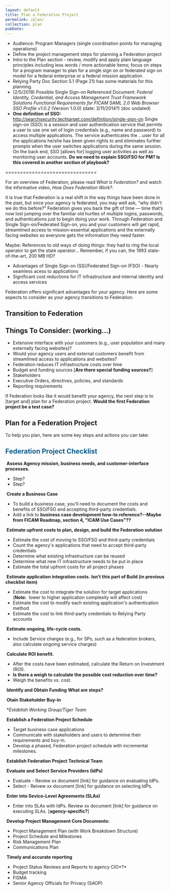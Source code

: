 ```yaml
---
layout: default
title: Plan a Federation Project
permalink: /plan/
collection: plan
pubDate: 
---
```


- Audience: Program Managers (single coordination points for managing operations)
- Define the project management steps for planning a Federation project 
- Intro to the Plan section - review, modify and apply plain language principles including less words / more actionable items; focus on steps for a program manager to plan for a single sign on or federated sign on model for a federal enterprise or a federal mission application
- Relying Party Doc Section 5.1 (Page 21) has some materials for this planning.
- (2/5/2018) Possible Single Sign-on Referenced Document: _Federal Identity, Credential, and Access Management Trust Framework Solutions Functional Requirements for FICAM SAML 2.0 Web Browser SSO Profile v1.0.2_ (Version 1.0.0) (date: 3/11/2014?) (doc undated)
- **One definition of SSO:** http://searchsecurity.techtarget.com/definition/single-sign-on Single sign-on (SSO) is a session and user authentication service that permits a user to use one set of login credentials (e.g., name and password) to access multiple applications. The service authenticates the ...user for all the applications he/she has been given rights to and eliminates further prompts when the user switches applications during the same session. On the back end, SSO [allows for] logging user activities as well as monitoring user accounts.   **Do we need to explain SSO/FSO for PM?  Is this covered in another section of playbook?**

===============================

For an overview of Federation, please read _What is Federation?_ and watch the informative video, _How Does Federation Work?_.

It is true that Federation is a real shift in the way things have been done in the past, but once your agency is federated, you may well ask, “why didn’t we do this before?” Federation gives you back the gift of time&nbsp;&mdash;&nbsp;time that’s now lost jumping over the familiar old hurtles of multiple logins, passwords, and authentications just to begin doing your work.  Through Federation and Single Sign-on/Federated Sign-on, you and your customers will get rapid, streamlined access to mission-essential applications and the externally facing websites so everyone gets the information they need faster.    

Maybe:  References to old ways of doing things: they had to ring the local operator to get the state operator…
Remember, if you can, the 1993 state-of-the-art, 200 MB HD? 


* Advantages of Single Sign-on (SS)/Federated Sign-on (FSO) - Nearly seamless acess to applications 
* Significant cost reductions for IT infrastructure and internal identity and access services

Federation offers significant advantages for your agency.  Here are some aspects to consider as your agency transitions to Federation.

## Transition to Federation

## Things To Consider: (working...)

* Extensive interface with your customers (e.g., user population and many externally facing websites)?
* Would your agency users and external customers benefit from streamlined access to applications and websites?
* Federation reduces IT infrastructure costs over time
* Budget and funding sources [**Are there special funding sources?**]
* Stakeholders
* Executive Orders, directives, policies, and standards
* Reporting requirements

If Federation looks like it would benefit your agency, the next step is to [target and] plan for a Federation project.    **Would the first Federation project be a test case?**

## Plan for a Federation Project

To help you plan, here are some key steps and actions you can take: 

## <span style="color: #0C5C89">**Federation Project Checklist**</span>

<i class="fa fa-check-square-o"></i> &nbsp;**Assess Agency mission, business needs, and customer-interface processes.**
* Step?
* Step?

<i class="fa fa-check-square-o"></i> &nbsp;**Create a Business Case**
* To build a business case, you'll need to document the costs and benefits of SSO/FSO and accepting third-party credentials.
* Add a link to **business case development how-to reference?--Maybe from FICAM Roadmap, section 4, "ICAM Use Cases"??**

<i class="fa fa-check-square-o"></i> &nbsp;**Estimate upfront costs to plan, design, and build the Federation solution** 
* Estimate the cost of moving to SSO/FSO and third-party credentials 
* Count the agency's applications that need to accept third-party credentials
* Determine what existing infrastructure can be reused
* Determine what new IT infrastructure needs to be put in place
* Estimate the total upfront costs for all project phases

<i class="fa fa-check-square-o"></i> &nbsp;**Estimate application integration costs.** **Isn't this part of Build (in previous checklist item)**
* Estimate the cost to integrate the solution for target applications (**Note:**&nbsp;&nbsp;lower to higher application complexity will affect cost)
* Estimate the cost to modify each existing application's authentication method
* Estimate the cost to link third-party credentials to Relying Party accounts

<i class="fa fa-check-square-o"></i> &nbsp;**Estimate ongoing, life-cycle costs.**
* Include Service charges (e.g., for SPs, such as a federation brokers, also calculate ongoing service charges) 

<i class="fa fa-check-square-o"></i> &nbsp;**Calculate ROI benefit.** 
* After the costs have been estimated, calculate the Return on Investment (ROI).
* **Is there a weigh to calculate the possible cost reduction over time?**
* Weigh the benefits vs. cost. 

<i class="fa fa-check-square-o"></i> &nbsp;**Identify and Obtain Funding**
**What are steps?**

<i class="fa fa-check-square-o"></i> &nbsp;**Otain Stakeholder Buy-in**

<i class="fa fa-check-square-o"></i> &nbsp;**Establish Working Group/Tiger Team*

<i class="fa fa-check-square-o"></i> &nbsp;**Establish a Federation Project Schedule** 
* Target business case applications
* Communicate with stakeholders and users to determine their requirements and buy-in.
* Develop a phased, Federation project schedule with incremental milestones.

<i class="fa fa-check-square-o"></i> &nbsp;**Establish Federation Project Technical Team**

<i class="fa fa-check-square-o"></i> &nbsp;**Evaluate and Select Service Providers (IdPs)**
* Evaluate - Review xx document [link] for guidance on evaluating IdPs.
* Select - Reivew xx document [link] for guidance on selecting IdPs.

<i class="fa fa-check-square-o"></i> &nbsp;**Enter into Sevice-Level Agreements (SLAs)**
* Enter into SLAs with IdPs. Review xx document [link] for guidance on executing SLAs. [**agency-specific?**]

<i class="fa fa-check-square-o"></i> &nbsp;**Develop Project Management Core Documents:**
* Project Management Plan (with Work Breakdown Structure)
* Project Schedule and Milestones
* Risk Management Plan
* Communications Plan

<i class="fa fa-check-square-o"></i> &nbsp;**Timely and accurate reporting**
* Project Status Reviews and Reports to agency CIO*?*
* Budget tracking
* FISMA
* Senior Agency Officials for Privacy (SAOP)


